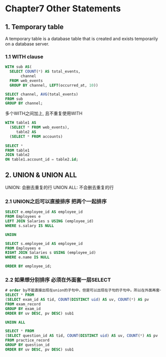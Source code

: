 # Chapter7 Other Statements
## 1. Temporary table 
 A temporary table is a database table that is created and exists temporarily on a database server.  
 
### 1.1 WITH clause
```sql
WITH sub AS(
  SELECT COUNT(*) AS total_events,
       channel
  FROM web_events
  GROUP BY channel, LEFT(occurred_at, 10))

SELECT channel, AVG(total_events)
FROM sub
GROUP BY channel;
```

多个WITH之间加上, 且不重复使用WITH

``` sql
WITH table1 AS 
  (SELECT * FROM web_events),
     table2 AS 
  (SELECT * FROM accounts)
     
SELECT *
FROM table1
JOIN table2
ON table1.account_id = table2.id;
```

## 2. UNION & UNION ALL 
UNION: 会删去重复的行 
UNION ALL: 不会删去重复的行  

### 2.1 UNION之后可以直接排序 把两个一起排序
``` sql
SELECT e.employee_id AS employee_id
FROM Employees e
LEFT JOIN Salaries s USING (employee_id)
WHERE s.salary IS NULL

UNION 

SELECT s.employee_id AS employee_id
FROM Employees e
RIGHT JOIN Salaries s USING (employee_id)
WHERE e.name IS NULL

ORDER BY employee_id;
```

### 2.2 如果想分别排序 必须在外面套一层SELECT

``` sql
# order by不能直接出现在union的子句中，但是可以出现在子句的子句中。所以在外面再套一层
SELECT * FROM 
(SELECT exam_id AS tid, COUNT(DISTINCT uid) AS uv, COUNT(*) AS pv
FROM exam_record
GROUP BY exam_id
ORDER BY uv DESC, pv DESC) sub1

UNION ALL 

SELECT * FROM
(SELECT question_id AS tid, COUNT(DISTINCT uid) AS uv, COUNT(*) AS pv
FROM practice_record
GROUP BY question_id
ORDER BY uv DESC, pv DESC) sub1
```
